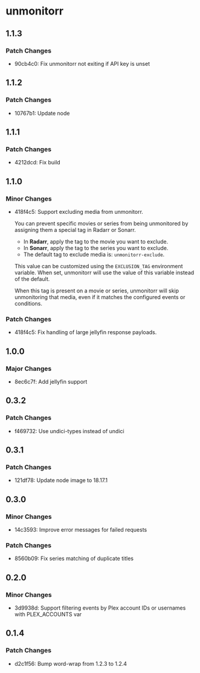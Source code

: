 # unmonitorr

## 1.1.3

### Patch Changes

- 90cb4c0: Fix unmonitorr not exiting if API key is unset

## 1.1.2

### Patch Changes

- 10767b1: Update node

## 1.1.1

### Patch Changes

- 4212dcd: Fix build

## 1.1.0

### Minor Changes

- 418f4c5: Support excluding media from unmonitorr.

  You can prevent specific movies or series from being unmonitored by assigning them a special tag in Radarr or Sonarr.

  - In **Radarr**, apply the tag to the movie you want to exclude.
  - In **Sonarr**, apply the tag to the series you want to exclude.
  - The default tag to exclude media is: `unmonitorr-exclude`.

  This value can be customized using the `EXCLUSION_TAG` environment variable. When set, unmonitorr will use the value of this variable instead of the default.

  When this tag is present on a movie or series, unmonitorr will skip unmonitoring that media, even if it matches the configured events or conditions.

### Patch Changes

- 418f4c5: Fix handling of large jellyfin response payloads.

## 1.0.0

### Major Changes

- 8ec6c7f: Add jellyfin support

## 0.3.2

### Patch Changes

- f469732: Use undici-types instead of undici

## 0.3.1

### Patch Changes

- 121df78: Update node image to 18.17.1

## 0.3.0

### Minor Changes

- 14c3593: Improve error messages for failed requests

### Patch Changes

- 8560b09: Fix series matching of duplicate titles

## 0.2.0

### Minor Changes

- 3d9938d: Support filtering events by Plex account IDs or usernames with PLEX_ACCOUNTS var

## 0.1.4

### Patch Changes

- d2c1f56: Bump word-wrap from 1.2.3 to 1.2.4
